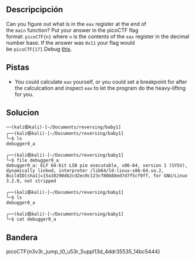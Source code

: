 ## Descripcipción

Can you figure out what is in the `eax` register at the end of the `main` function? Put your answer in the picoCTF flag format: `picoCTF{n}` where `n` is the contents of the `eax` register in the decimal number base. If the answer was `0x11` your flag would be `picoCTF{17}`.Debug [this](https://artifacts.picoctf.net/c/520/debugger0_b).

## Pistas

-  You could calculate `eax` yourself, or you could set a breakpoint for after the calculcation and inspect `eax` to let the program do the heavy-lifting for you.

## Solucion
```
──(kali㉿kali)-[~/Documents/reversing/baby1]
┌──(kali㉿kali)-[~/Documents/reversing/baby1]
└─$ ls
debugger0_a
                                                                           
┌──(kali㉿kali)-[~/Documents/reversing/baby1]
└─$ file debugger0_a 
debugger0_a: ELF 64-bit LSB pie executable, x86-64, version 1 (SYSV), dynamically linked, interpreter /lib64/ld-linux-x86-64.so.2, BuildID[sha1]=15a10290db2cd2ec0c123cf80b88ed7d7f5cf9ff, for GNU/Linux 3.2.0, not stripped
                                                                           
┌──(kali㉿kali)-[~/Documents/reversing/baby1]
└─$ ls
debugger0_a
                                                                           
┌──(kali㉿kali)-[~/Documents/reversing/baby1]
└─$ cat debugger0_a 
```

## Bandera
picoCTF{n3v3r_jump_t0_u53r_5uppl13d_4ddr35535_14bc5444}